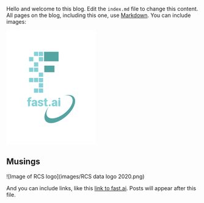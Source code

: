 Hello and welcome to this blog. Edit the `index.md` file to change this content. All pages on the blog, including this one, use [Markdown](https://guides.github.com/features/mastering-markdown/). You can include images:

![Image of fast.ai logo](images/logo.png)

## Musings
![Image of RCS logo](images/RCS data logo 2020.png)

And you can include links, like this [link to fast.ai](https://www.fast.ai). Posts will appear after this file. 
